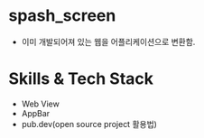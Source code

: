 # spash_screen 
- 이미 개발되어져 있는 웹을 어플리케이션으로 변환함.

# Skills & Tech Stack
- Web View
- AppBar 
- pub.dev(open source project 활용법)

